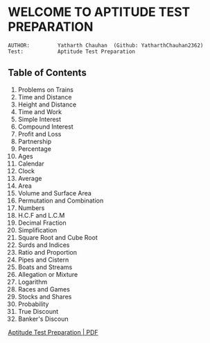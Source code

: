 # **WELCOME TO APTITUDE TEST PREPARATION**

    AUTHOR:         Yatharth Chauhan  (Github: YatharthChauhan2362)
    Test:           Aptitude Test Preparation

## Table of Contents

1. Problems on Trains
2. Time and Distance
3. Height and Distance
4. Time and Work
5. Simple Interest
6. Compound Interest
7. Profit and Loss
8. Partnership
9. Percentage
10. Ages
11. Calendar
12. Clock
13. Average
14. Area
15. Volume and Surface Area
16. Permutation and Combination
17. Numbers
18. H.C.F and L.C.M
19. Decimal Fraction
20. Simplification
21. Square Root and Cube Root
22. Surds and Indices
23. Ratio and Proportion
24. Pipes and Cistern
25. Boats and Streams
26. Allegation or Mixture
27. Logarithm
28. Races and Games
29. Stocks and Shares
30. Probability
31. True Discount
32. Banker's Discoun

[Aptitude Test Preparation | PDF](https://www.linkedin.com/posts/yatharth-chauhan-729674202_aptitude-test-preparation-yatharth-chauhan-activity-7034745207799627776--qVM?utm_source=share&utm_medium=member_desktop)

<!--
33. [Problems on Trains](#Problems-on-Trains)
34. [Time and Distance](#Time-and-Distance)
35. [Height and Distance](#Height-and-Distance)
36. [Time and Work](#Time-and-Work)
37. [Simple Interest](#Simple-Interest)
38. [Compound Interest](#Compound-Interest)
39. [Profit and Loss](#Profit-and-Loss)
40. [Partnership](#Partnership)
41. [Percentage](#Percentage)
42. [Problems on Ages](#Problems-on-Ages)
43. [Calendar](#Calendar)
44. [Clock](#Clock)
45. [Average](#Average)
46. [Area](#Area)
47. [Volume and Surface Area](#Volume-and-Surface-Area)
48. [Permutation and Combination](#Permutation-and-Combination)
49. [Numbers](#Numbers)
50. [Problems on Numbers](#Problems-on-Numbers)
51. [Problems on H.C.F and L.C.M](#Problems-on-H.C.F-and-L.C.M)
52. [Decimal Fraction](#Decimal-Fraction)
53. [Simplification](#Simplification)
54. [Square Root and Cube Root](#Square-Root-and-Cube-Root)
55. [Surds and Indices](#Surds-and-Indices)
56. [Ratio and Proportion](#Ratio-and-Proportion)
57. [Chain Rule](#Chain-Rule)
58. [Pipes and Cistern](#Pipes-and-Cistern)
59. [Boats and Streams](#Boats-and-Streams)
60. [Alligation or Mixture](#Alligation-or-Mixture)
61. [Logarithm](#Logarithm)
62. [Races and Games](#Races-and-Games)
63. [Stocks and Shares](#Stocks-and-Shares)
64. [Probability](#Probability)
65. [True Discount](#True-Discount)
66. [Banker's Discount](#Banker's-Discount)
67. [Odd Man Out and Series](#Odd-Man-Out-and-Series) -->

<!-- # Problems on Trains

# Time and Distance

# Height and Distance

# Time and Work

# Simple Interest

# Compound Interest

# Profit and Loss

# Partnership

# Percentage

# Problems on Ages

# Calendar

# Clock

# Average

# Area

# Volume and Surface Area

# Permutation and Combination

# Numbers

# Problems on Numbers

# Problems on H.C.F and L.C.M

# Decimal Fraction

# Simplification

# Square Root and Cube Root

# Surds and Indices

# Ratio and Proportion

# Chain Rule

# Pipes and Cistern

# Boats and Streams

# Alligation or Mixture

# Logarithm

# Races and Games

# Stocks and Shares

# Probability

# True Discount

# Banker's Discount

# Odd Man Out and Series -->
